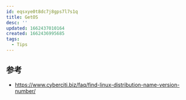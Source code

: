 ```yaml
---
id: eqsxye0t8dc7j8gps7l7s1q
title: GetOS
desc: ''
updated: 1662437010164
created: 1662436995685
tags:
  - Tips
---
```


## 参考

- https://www.cyberciti.biz/faq/find-linux-distribution-name-version-number/
